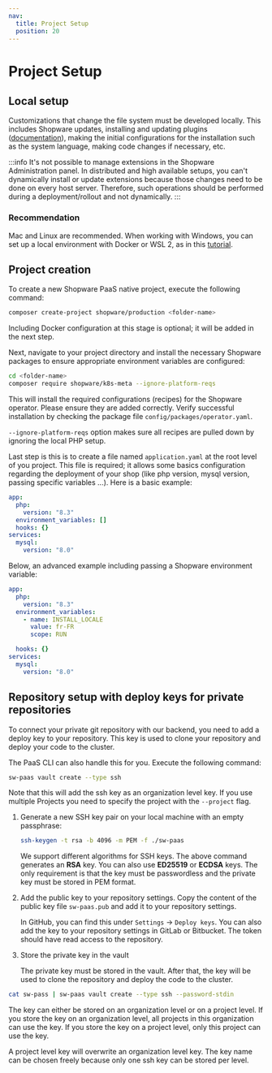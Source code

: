 ```yaml
---
nav:
  title: Project Setup
  position: 20
---
```


# Project Setup

## Local setup

Customizations that change the file system must be developed locally. This includes Shopware updates, installing and updating plugins ([documentation](https://developers.shopware.com/developers-guide/shopware-composer/#requiring-plugins)), making the initial configurations for the installation such as the system language, making code changes if necessary, etc.

:::info
It's not possible to manage extensions in the Shopware Administration panel. In distributed and high available setups, you can't dynamically install or update extensions because those changes need to be done on every host server. Therefore, such operations should be performed during a deployment/rollout and not dynamically.
:::

### Recommendation

Mac and Linux are recommended. When working with Windows, you can set up a local environment with Docker or WSL 2, as in this [tutorial](https://www.youtube.com/watch?v=5XYFRDlT9WI).

## Project creation

To create a new Shopware PaaS native project, execute the following command:

```sh
composer create-project shopware/production <folder-name>
```

Including Docker configuration at this stage is optional; it will be added in the next step.

Next, navigate to your project directory and install the necessary Shopware packages to ensure appropriate environment variables are configured:

```sh
cd <folder-name>
composer require shopware/k8s-meta --ignore-platform-reqs
```

This will install the required configurations (recipes) for the Shopware operator. Please ensure they are added correctly. Verify successful installation by checking the package file `config/packages/operator.yaml`.<br>

`--ignore-platform-reqs` option makes sure all recipes are pulled down by ignoring the local PHP setup.

Last step is this is to create a file named `application.yaml` at the root level of you project. This file is required; it allows some basics configuration regarding the deployment of your shop (like php version, mysql version, passing specific variables ...).
Here is a basic example:

```yaml
app:
  php:
    version: "8.3"
  environment_variables: []
  hooks: {}
services:
  mysql:
    version: "8.0"
```

Below, an advanced example including passing a Shopware environment variable:

```yaml
app:
  php:
    version: "8.3"
  environment_variables:
    - name: INSTALL_LOCALE
      value: fr-FR
      scope: RUN

  hooks: {}
services:
  mysql:
    version: "8.0"
```

## Repository setup with deploy keys for private repositories

To connect your private git repository with our backend, you need to add a deploy key to your repository.
This key is used to clone your repository and deploy your code to the cluster.

The PaaS CLI can also handle this for you. Execute the following command:

```bash
sw-paas vault create --type ssh
```

Note that this will add the ssh key as an organization level key. If you use multiple Projects you need to specify the project with the `--project` flag.

1. Generate a new SSH key pair on your local machine with an empty passphrase:

    ```bash
    ssh-keygen -t rsa -b 4096 -m PEM -f ./sw-paas
    ```

    We support different algorithms for SSH keys.
    The above command generates an **RSA** key.
    You can also use **ED25519** or **ECDSA** keys.
    The only requirement is that the key must be passwordless and the private key must be stored in PEM format.

2. Add the public key to your repository settings. Copy the content of the public key file `sw-paas.pub` and add it to your repository settings.

    In GitHub, you can find this under `Settings` -> `Deploy keys`.
    You can also add the key to your repository settings in GitLab or Bitbucket.
    The token should have read access to the repository.

3. Store the private key in the vault

    The private key must be stored in the vault.
    After that, the key will be used to clone the repository and deploy the code to the cluster.

```bash
cat sw-pass | sw-paas vault create --type ssh --password-stdin
```

The key can either be stored on an organization level or on a project level.
If you store the key on an organization level, all projects in this organization can use the key.
If you store the key on a project level, only this project can use the key.

A project level key will overwrite an organization level key.
The key name can be chosen freely because only one ssh key can be stored per level.
